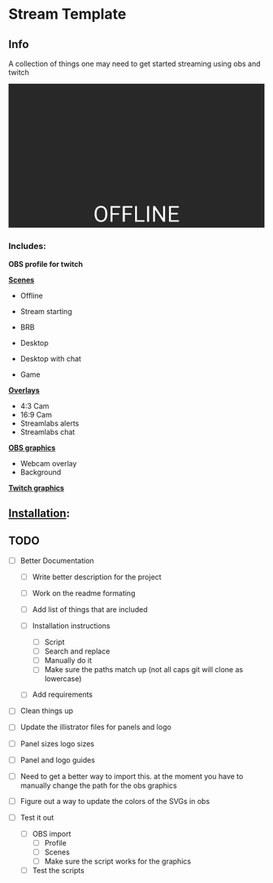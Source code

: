# Stream Template
## Info

A collection of things one may need to get started streaming using obs and twitch

![OBS PROFILE](/IMAGES/screenshot.gif "OBS PROFILE")

### Includes:
**OBS profile for twitch**

**[Scenes](https://github.com/BorkStick/stream-template/wiki/scenes)**
- Offline
- Stream starting
- BRB

- Desktop
- Desktop with chat
- Game

**[Overlays](https://github.com/BorkStick/stream-template/wiki/Scenes#overlays)**
- 4:3 Cam
- 16:9 Cam
- Streamlabs alerts
- Streamlabs chat

**[OBS graphics](https://github.com/BorkStick/stream-template/wiki/Stream-Graphics)**

- Webcam overlay
- Background

**[Twitch graphics](https://github.com/BorkStick/stream-template/wiki/Twitch-Graphics)**






## [Installation](https://github.com/BorkStick/stream-template/wiki/Install):







## TODO
- [ ] Better Documentation 
    - [ ] Write better description for the project 
    - [ ] Work on the readme formating 
    - [ ] Add list of things that are included 
    - [ ] Installation instructions 
        - [ ] Script
        - [ ] Search and replace
        - [ ] Manually do it 
        - [ ] Make sure the paths match up (not all caps git will clone as lowercase)
    - [ ] Add requirements 
    

- [ ] Clean things up 

- [ ] Update the illistrator files for panels and logo
- [ ] Panel sizes logo sizes
- [ ] Panel and logo guides

- [ ] Need to get a better way to import this. at the moment you have to manually change the path for the obs graphics

- [ ] Figure out a way to update the colors of the SVGs in obs

- [ ] Test it out 
    - [ ] OBS import
        - [ ] Profile
        - [ ] Scenes 
        - [ ] Make sure the script works for the graphics 
    - [ ] Test the scripts 
